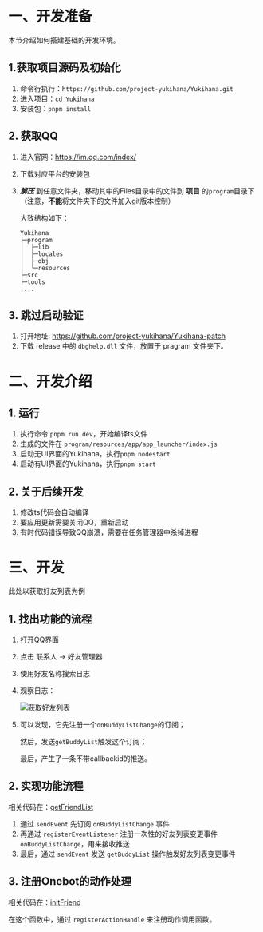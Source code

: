# 一、开发准备

本节介绍如何搭建基础的开发环境。

## 1.获取项目源码及初始化

  1. 命令行执行：`https://github.com/project-yukihana/Yukihana.git`
  2. 进入项目：`cd Yukihana`
  3. 安装包：`pnpm install`

## 2. 获取QQ

  1. 进入官网：https://im.qq.com/index/
  2. 下载对应平台的安装包
  3. ***解压*** 到任意文件夹，移动其中的Files目录中的文件到 **项目** 的`program`目录下（注意，**不能**将文件夹下的文件加入git版本控制）

      大致结构如下：
      ```
      Yukihana
      ├─program
      │  ├─lib
      │  ├─locales
      │  ├─obj
      │  └─resources
      ├─src
      ├─tools
      ....
      ```
      
## 3. 跳过启动验证

  1. 打开地址: https://github.com/project-yukihana/Yukihana-patch
  2. 下载 release 中的 `dbghelp.dll` 文件，放置于 pragram 文件夹下。

# 二、开发介绍

## 1. 运行

  1. 执行命令 `pnpm run dev`，开始编译ts文件
  2. 生成的文件在 `program/resources/app/app_launcher/index.js`
  3. 启动无UI界面的Yukihana，执行`pnpm nodestart`
  4. 启动有UI界面的Yukihana，执行`pnpm start`

## 2. 关于后续开发

  1. 修改ts代码会自动编译
  2. 要应用更新需要关闭QQ，重新启动
  3. 有时代码错误导致QQ崩溃，需要在任务管理器中杀掉进程

# 三、开发

此处以获取好友列表为例

## 1. 找出功能的流程

  1. 打开QQ界面
  2. 点击 联系人 -> 好友管理器
  3. 使用好友名称搜索日志
  4. 观察日志：

      ![获取好友列表](./pic/get-buddy-list.png)

  5. 可以发现，它先注册一个`onBuddyListChange`的订阅；

      然后，发送`getBuddyList`触发这个订阅；

      最后，产生了一条不带callbackid的推送。

## 2. 实现功能流程

  相关代码在：[getFriendList](../src/onebot/actions/friend.ts)

  1. 通过 `sendEvent` 先订阅 `onBuddyListChange` 事件
  2. 再通过 `registerEventListener` 注册一次性的好友列表变更事件 `onBuddyListChange`，用来接收推送
  3. 最后，通过 `sendEvent` 发送 `getBuddyList` 操作触发好友列表变更事件

## 3. 注册Onebot的动作处理

  相关代码在：[initFriend](../src/onebot/actions/friend.ts)
  
  在这个函数中，通过 `registerActionHandle` 来注册动作调用函数。
